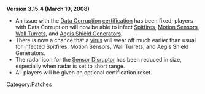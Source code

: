 **Version 3.15.4 (March 19, 2008)**

- An issue with the [Data Corruption](../Data_Corruption.md)
  [certification](certification.md) has been fixed; players
  with Data Corruption will now be able to infect
  [Spitfires](../ACE.md#Spitfire_Turret), [Motion
  Sensors](../ACE.md#Motion_Sensor_Alarm), [Wall
  Turrets](../Wall_Turret.md), and [Aegis Shield
  Generators](../Aegis_Shield_Generator.md).
- There is now a chance that a [virus](virus.md) will wear off
  much earlier than usual for infected Spitfires, Motion Sensors, Wall
  Turrets, and Aegis Shield Generators.
- The radar icon for the [Sensor
  Disruptor](../Sensor_Disruptor.md) has been reduced in size,
  especially when radar is set to short range.
- All players will be given an optional certification reset.

[Category:Patches](../Category:Patches.md)
